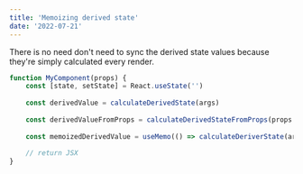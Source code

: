 ```yaml
---
title: 'Memoizing derived state'
date: '2022-07-21'
---
```


There is no need don't need to sync the derived state values because they're simply calculated every render.

```javascript
function MyComponent(props) {
    const [state, setState] = React.useState('')
    
    const derivedValue = calculateDerivedState(args)
    
    const derivedValueFromProps = calculateDerivedStateFromProps(props.value)
    
    const memoizedDerivedValue = useMemo(() => calculateDeriverState(args), [args])
    
    // return JSX
}
```
